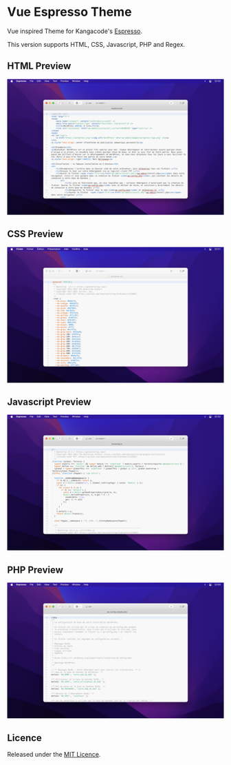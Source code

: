 # Vue Espresso Theme
Vue inspired Theme for Kangacode's [Espresso](https://www.espressoapp.com).

This version supports HTML, CSS, Javascript, PHP and Regex.

## HTML Preview
![HTML Preview image](./img/html.png?raw=true)

## CSS Preview
![CSS Preview image](./img/css.png?raw=true)

## Javascript Preview
![Javascript Preview image](./img/js.png?raw=true)

## PHP Preview
![PHP Preview image](./img/php.png?raw=true)

## Licence
Released under the [MIT Licence](LICENSE).
